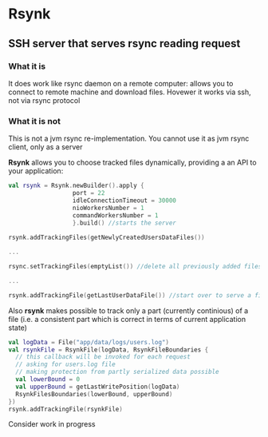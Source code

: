 # Rsynk #
## SSH server that serves rsync reading request ##  

### What it is ###
It does work like rsync daemon on a remote computer: allows you to connect to remote machine and download files. Hovewer it works via ssh, not via rsync protocol 

### What it is not ###
This is not a jvm rsync re-implementation. You cannot use it as jvm rsync client, only as a server

**Rsynk** allows you to choose tracked files dynamically, providing a an API to your application:

```kotlin
val rsynk = Rsynk.newBuilder().apply {
                  port = 22
                  idleConnectionTimeout = 30000
                  nioWorkersNumber = 1
                  commandWorkersNumber = 1
                  }.build() //starts the server
                  
rsynk.addTrackingFiles(getNewlyCreatedUsersDataFiles())

...

rsync.setTrackingFiles(emptyList()) //delete all previously added files without having server downtime

...

rsynk.addTrackingFile(getLastUserDataFile()) //start over to serve a file

```                

Also **rsynk** makes possible to track only a part (currently continious) of a file (i.e. a consistent part which is correct in terms of current application state)

```kotlin
val logData = File("app/data/logs/users.log")
val rsynkFile = RsynkFile(logData, RsynkFileBoundaries {
  // this callback will be invoked for each request 
  // asking for users.log file
  // making protection from partly serialized data possible
  val lowerBound = 0                                   
  val upperBound = getLastWritePosition(logData)         
  RsynkFilesBoundaries(lowerBound, upperBound)
})
rsynk.addTrackingFile(rsynkFile)
```

Consider work in progress
